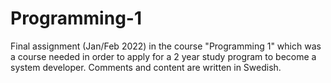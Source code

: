 # Programming-1
Final assignment (Jan/Feb 2022) in the course "Programming 1" which was a course needed in order to apply for a 2 year study program to become a system developer. Comments and content are written in Swedish.
